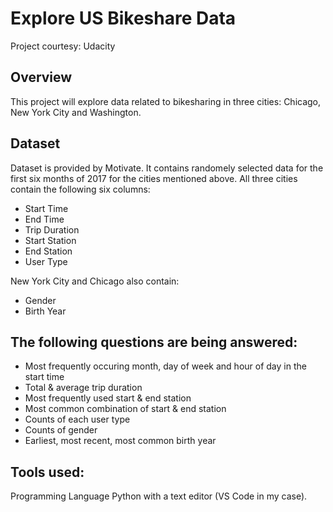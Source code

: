 # Explore US Bikeshare Data
Project courtesy: Udacity

## Overview
This project will explore data related to bikesharing in three cities: Chicago, New York City and Washington.

## Dataset
Dataset is provided by Motivate. It contains randomely selected data for the first six months of 2017 for the cities mentioned above. All three cities contain the following six columns:

+ Start Time
+ End Time
+ Trip Duration
+ Start Station
+ End Station
+ User Type

New York City and Chicago also contain:

+ Gender
+ Birth Year

## The following questions are being answered:

+ Most frequently occuring month, day of week and hour of day in the start time
+ Total & average trip duration
+ Most frequently used start & end station
+ Most common combination of start & end station
+ Counts of each user type
+ Counts of gender
+ Earliest, most recent, most common birth year

## Tools used:
Programming Language Python with a text editor (VS Code in my case).

